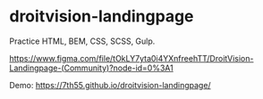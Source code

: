 # droitvision-landingpage

Practice HTML, BEM, CSS, SCSS, Gulp.

https://www.figma.com/file/tOkLY7yta0i4YXnfreehTT/DroitVision-Landingpage-(Community)?node-id=0%3A1

Demo: https://7th55.github.io/droitvision-landingpage/
